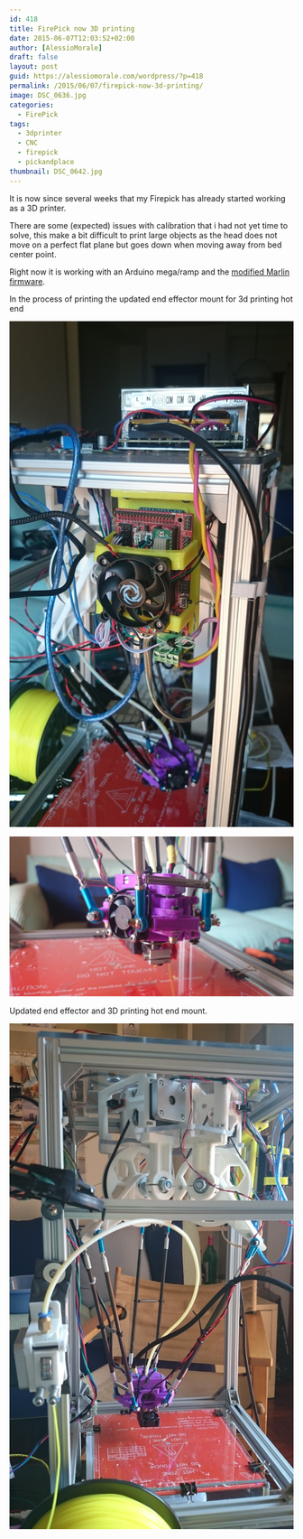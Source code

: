 ```yaml
---
id: 418
title: FirePick now 3D printing
date: 2015-06-07T12:03:52+02:00
author: [AlessioMorale]
draft: false
layout: post
guid: https://alessiomorale.com/wordpress/?p=418
permalink: /2015/06/07/firepick-now-3d-printing/
image: DSC_0636.jpg
categories:
  - FirePick
tags:
  - 3dprinter
  - CNC
  - firepick
  - pickandplace
thumbnail: DSC_0642.jpg
---
```


It is now since several weeks that my Firepick has already started working as a 3D printer.

There are some (expected) issues with calibration that i had not yet time to solve, this make a bit difficult to print large objects as the head does not move on a perfect flat plane but goes down when moving away&nbsp;from bed center point.

Right now it is working with an Arduino mega/ramp and the [modified Marlin firmware](https://github.com/firepick-delta/Marlin).

In the process of printing the updated end effector mount for 3d printing hot end

![](DSC_0643.jpg)

![](DSC_0644.jpg)

Updated end effector and 3D printing hot end mount.

![](DSC_0642.jpg)
